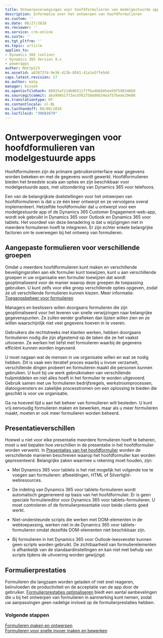 ```yaml
---
title: Ontwerpoverwegingen voor hoofdformulieren van modelgestuurde apps met PowerApps | MicrosoftDocs
description: Informatie over het ontwerpen van hoofdformulieren
ms.custom: ''
ms.date: 06/27/2018
ms.reviewer: ''
ms.service: crm-online
ms.suite: ''
ms.tgt_pltfrm: ''
ms.topic: article
applies_to:
- Dynamics 365 (online)
- Dynamics 365 Version 9.x
- powerapps
author: Mattp123
ms.assetid: a83872f4-9e36-413b-8561-41a1e5ffe5dd
caps.latest.revision: 17
ms.author: matp
manager: kvivek
ms.openlocfilehash: 68915af214b86511f7fba4bbb05ee59f598340b0
ms.sourcegitcommit: aba996b1773ecdf62758e06b34eaf57bede29e08
ms.translationtype: HT
ms.contentlocale: nl-NL
ms.lasthandoff: 08/08/2018
ms.locfileid: "39681679"
---
```

# <a name="design-considerations-for-model-driven-app-main-forms"></a>Ontwerpoverwegingen voor hoofdformulieren van modelgestuurde apps

Hoofdformulieren zijn de primaire gebruikersinterface waar gegevens worden bekeken en met de gegevens wordt gewerkt. Hoofdformulieren bieden het breedste scala aan opties en zijn beschikbaar voor modelgestuurde apps, met uitzondering van Dynamics 365 voor telefoons.  
  
 Een van de belangrijkste doelstellingen voor het ontwerpen van hoofdformulieren is dat u ze één keer ontwerpt en ze vervolgens overal implementeert. Hetzelfde hoofdformulier dat u ontwerpt voor een modelgestuurde app of de Dynamics 365 Customer Engagement-web-app, wordt ook gebruikt in Dynamics 365 voor Outlook en Dynamics 365 voor tablets. Het voordeel van deze benadering is dat u wijzigingen niet in meerdere formulieren hoeft te integreren. Er zijn echter enkele belangrijke factoren om te overwegen bij het ontwerp van formulieren.  
  
<a name="BKMK_CustomFormsForGroups"></a>   

## <a name="custom-forms-for-different-groups"></a>Aangepaste formulieren voor verschillende groepen  
 Omdat u meerdere hoofdformulieren kunt maken en verschillende beveiligingsrollen aan elk formulier kunt toewijzen, kunt u aan verschillende groepen in uw organisatie een formulier toewijzen dat wordt geoptimaliseerd voor de manier waarop deze groepen de toepassing gebruiken. U kunt zelfs voor elke groep verschillende opties opgeven, zodat ze uit verschillende formulieren kunnen kiezen. Meer informatie: [Toegangsbeheer voor formulieren](control-access-forms.md)  
  
 Managers en beslissers willen doorgaans formulieren die zijn geoptimaliseerd voor het leveren van snelle verwijzingen naar belangrijke gegevenspunten. Ze zullen eerder grafieken dan lijsten willen zien en ze willen waarschijnlijk niet veel gegevens hoeven in te voeren.  
  
 Gebruikers die rechtstreeks met klanten werken, hebben doorgaans formulieren nodig die zijn afgestemd op de taken die ze het vaakst uitvoeren. Ze werken het liefst met formulieren waarbij de gegevens efficiënt kunnen worden ingevoerd.  
  
 U moet nagaan wat de mensen in uw organisatie willen en wat ze nodig hebben. Dit is vaak een iteratief proces waarbij u invoer verzamelt, verschillende dingen probeert en formulieren maakt die personen kunnen gebruiken. U kunt bij uw werk gebruikmaken van verschillende hulpmiddelen en niet alles hoeft in het formulier te worden uitgevoerd. Gebruik samen met uw formulieren bedrijfsregels, werkstroomprocessen, dialoogvensters en zakelijke processtromen om een oplossing te bieden die geschikt is voor uw organisatie.  
  
 Ga na hoeveel tijd u aan het beheer van formulieren wilt besteden. U kunt vrij eenvoudig formulieren maken en bewerken, maar als u meer formulieren maakt, moeten er ook meer formulieren worden beheerd.  
  
<a name="BKMK_PresentationDifferences"></a>   
## <a name="presentation-differences"></a>Presentatieverschillen  
 Hoewel u niet voor elke presentatie meerdere formulieren hoeft te beheren, moet u wel bepalen hoe verschillen in de presentatie in het hoofdformulier worden verwerkt. In [Presentaties van het hoofdformulier](main-form-presentations.md) worden de verschillende manieren beschreven waarop het hoofdformulier kan worden gepresenteerd. Belangrijke zaken waarmee u rekening moet houden, zijn:  
  
- Met Dynamics 365 voor tablets is het niet mogelijk het volgende toe te voegen aan formulieren: afbeeldingen, HTML of Silverlight-webresources.  
  
-   De indeling van Dynamics 365 voor tablets-formulieren wordt automatisch gegenereerd op basis van het hoofdformulier. Er is geen speciale formuliereditor voor Dynamics 365 voor tablets-formulieren. U moet controleren of de formulierpresentatie voor beide clients goed werkt.  
  
-   Niet-ondersteunde scripts die werken met DOM-elementen in de webtoepassing, werken niet in de Dynamics 365 voor tablets-formulieren omdat dezelfde DOM-elementen niet beschikbaar zijn.  
  
- Bij formulieren in het Dynamics 365 voor Outlook-leesvenster kunnen geen scripts worden gebruikt. De zichtbaarheid van formulierelementen is afhankelijk van de standaardinstellingen en kan niet met behulp van scripts tijdens de uitvoering worden gewijzigd.  
  
<a name="BKMK_FormPerformance"></a>   
## <a name="form-performance"></a>Formulierprestaties  
 Formulieren die langzaam worden geladen of niet snel reageren, beïnvloeden de productiviteit en de acceptatie van de app door de gebruiker. [Formulierprestaties optimaliseren](optimize-form-performance.md) biedt een aantal aanbevelingen die u bij het ontwerpen van formulieren in aanmerking kunt nemen, zodat uw aanpassingen geen nadelige invloed op de formulierprestaties hebben.  
  
### <a name="next-steps"></a>Volgende stappen 
 [Formulieren maken en ontwerpen](create-design-forms.md)    
 [Formulieren voor snelle invoer maken en bewerken](create-edit-quick-create-forms.md)   

 

